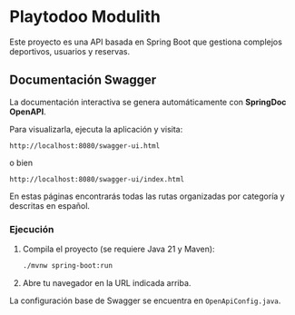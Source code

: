 # Playtodoo Modulith

Este proyecto es una API basada en Spring Boot que gestiona complejos deportivos, usuarios y reservas.

## Documentación Swagger

La documentación interactiva se genera automáticamente con **SpringDoc OpenAPI**.

Para visualizarla, ejecuta la aplicación y visita:

```
http://localhost:8080/swagger-ui.html
```

o bien

```
http://localhost:8080/swagger-ui/index.html
```

En estas páginas encontrarás todas las rutas organizadas por categoría y descritas en español.

### Ejecución

1. Compila el proyecto (se requiere Java 21 y Maven):
   ```bash
   ./mvnw spring-boot:run
   ```
2. Abre tu navegador en la URL indicada arriba.

La configuración base de Swagger se encuentra en `OpenApiConfig.java`.

